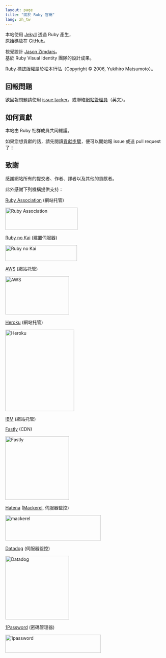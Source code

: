 ```yaml
---
layout: page
title: "關於 Ruby 官網"
lang: zh_tw
---
```


本站使用 [Jekyll][jekyll] 透過 Ruby 產生，<br>
原始碼放在 [GitHub][github-repo]。

視覺設計 [Jason Zimdars][jzimdars]。<br>
基於 Ruby Visual Identity 團隊的設計成果。

[Ruby 標誌][logo]版權屬於松本行弘（Copyright &copy; 2006, Yukihiro Matsumoto）。


## 回報問題 ##

欲回報問題請使用 [issue tacker][github-issues]，或聯絡[網站管理員][webmaster]（英文）。


## 如何貢獻 ##

本站由 Ruby 社群成員共同維護。

如果您想貢獻的話，請先閱讀[貢獻步驟][github-wiki]，便可以開始報 issue 或送 pull request 了！


## 致謝 ##

感謝網站所有的提交者、作者、譯者以及其他的貢獻者。

此外感謝下列機構提供支持：

[Ruby Association][rubyassociation] (網站托管)

<img src="../../../images/sponsor/ra.png" alt="Ruby Association" width="227" height="70" />

[Ruby no Kai][rubynokai] (建置伺服器)

<img src="../../../images/sponsor/ruby-no-kai.png" alt="Ruby no Kai" width="225" height="50" />

[AWS][aws] (網站托管)

<img src="../../../images/sponsor/aws.png" alt="AWS" width="200" height="120" />

[Heroku][heroku] (網站托管)

<img src="../../../images/sponsor/heroku.png" alt="Heroku" width="216" height="256" />

[IBM][ibm] (網站托管)

[Fastly][fastly] (CDN)

<img src="../../../images/sponsor/fastly.png" alt="Fastly" width="200" height="200" />

[Hatena][hatena] ([Mackerel][mackerel], 伺服器監控)

<img src="../../../images/sponsor/mackerel.png" alt="mackerel" width="300" height="80" />

[Datadog][datadog] (伺服器監控)

<img src="../../../images/sponsor/dd.png" alt="Datadog" width="200" height="200" />

[1Password][1password] (密碼管理器)

<img src="../../../images/sponsor/1password.png" alt="1password" width="300" height="57" />

[logo]: /zh_tw/about/logo/
[webmaster]: mailto:webmaster@ruby-lang.org
[jekyll]: http://www.jekyllrb.com/
[jzimdars]: https://twitter.com/jasonzimdars
[github-repo]: https://github.com/ruby/www.ruby-lang.org/
[github-issues]: https://github.com/ruby/www.ruby-lang.org/issues
[github-wiki]: https://github.com/ruby/www.ruby-lang.org/wiki
[rubyassociation]: http://www.ruby.or.jp
[heroku]: https://www.heroku.com/
[ibm]: https://www.ibm.com
[fastly]: http://www.fastly.com
[hatena]: http://hatenacorp.jp/
[mackerel]: https://mackerel.io/
[rubynokai]: http://ruby-no-kai.org/
[aws]: https://aws.amazon.com/
[datadog]: https://www.datadoghq.com/
[1password]: https://1password.com/
